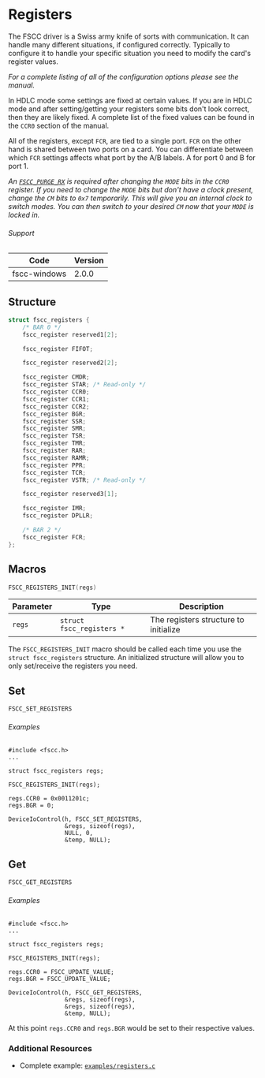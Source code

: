 # Registers

The FSCC driver is a Swiss army knife of sorts with communication. It can handle many different situations, if configured correctly. Typically to configure it to handle your specific situation you need to modify the card's register values.

_For a complete listing of all of the configuration options please see the manual._

In HDLC mode some settings are fixed at certain values. If you are in HDLC mode and after setting/getting your registers some bits don't look correct, then they are likely fixed. A complete list of the fixed values can be found in the `CCR0` section of the manual.

All of the registers, except `FCR`, are tied to a single port. `FCR` on the other hand is shared between two ports on a card. You can differentiate between which `FCR` settings affects what port by the A/B labels. A for port 0 and B for port 1.

_An [`FSCC_PURGE_RX`](https://github.com/commtech/fscc-windows/blob/master/docs/purge.md) is required after changing the `MODE` bits in the `CCR0` register. If you need to change the `MODE` bits but don't have a clock present, change the `CM` bits to `0x7` temporarily. This will give you an internal clock to switch modes. You can then switch to your desired `CM` now that your `MODE` is locked in._

###### Support
| Code | Version |
| ---- | ------- |
| fscc-windows | 2.0.0 |


## Structure
```c
struct fscc_registers {
    /* BAR 0 */
    fscc_register reserved1[2];

    fscc_register FIFOT;

    fscc_register reserved2[2];

    fscc_register CMDR;
    fscc_register STAR; /* Read-only */
    fscc_register CCR0;
    fscc_register CCR1;
    fscc_register CCR2;
    fscc_register BGR;
    fscc_register SSR;
    fscc_register SMR;
    fscc_register TSR;
    fscc_register TMR;
    fscc_register RAR;
    fscc_register RAMR;
    fscc_register PPR;
    fscc_register TCR;
    fscc_register VSTR; /* Read-only */

    fscc_register reserved3[1];

    fscc_register IMR;
    fscc_register DPLLR;

    /* BAR 2 */
    fscc_register FCR;
};
```


## Macros
```c
FSCC_REGISTERS_INIT(regs)
```

| Parameter | Type | Description |
| --------- | ---- | ----------- |
| `regs` | `struct fscc_registers *` | The registers structure to initialize |

The `FSCC_REGISTERS_INIT` macro should be called each time you use the `struct fscc_registers` structure. An initialized structure will allow you to only set/receive the registers you need.


## Set
```c
FSCC_SET_REGISTERS
```

###### Examples
```
#include <fscc.h>
...

struct fscc_registers regs;

FSCC_REGISTERS_INIT(regs);

regs.CCR0 = 0x0011201c;
regs.BGR = 0;

DeviceIoControl(h, FSCC_SET_REGISTERS,
				&regs, sizeof(regs),
				NULL, 0,
				&temp, NULL);
```


## Get
```c
FSCC_GET_REGISTERS
```

###### Examples
```
#include <fscc.h>
...

struct fscc_registers regs;

FSCC_REGISTERS_INIT(regs);

regs.CCR0 = FSCC_UPDATE_VALUE;
regs.BGR = FSCC_UPDATE_VALUE;

DeviceIoControl(h, FSCC_GET_REGISTERS,
				&regs, sizeof(regs),
				&regs, sizeof(regs),
				&temp, NULL);
```

At this point `regs.CCR0` and `regs.BGR` would be set to their respective values.


### Additional Resources
- Complete example: [`examples/registers.c`](../examples/registers.c)
